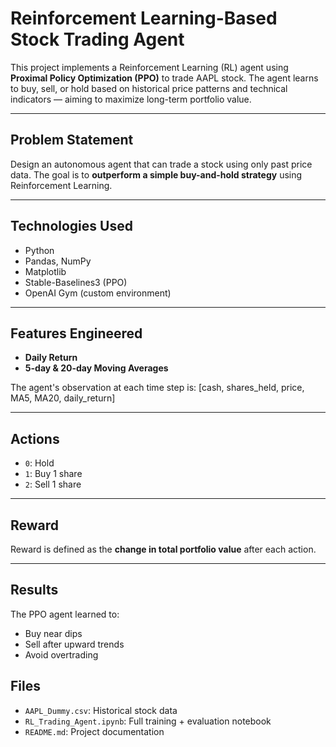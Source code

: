 # Reinforcement Learning-Based Stock Trading Agent

This project implements a Reinforcement Learning (RL) agent using **Proximal Policy Optimization (PPO)** to trade AAPL stock. The agent learns to buy, sell, or hold based on historical price patterns and technical indicators — aiming to maximize long-term portfolio value.

---

## Problem Statement

Design an autonomous agent that can trade a stock using only past price data. The goal is to **outperform a simple buy-and-hold strategy** using Reinforcement Learning.

---

## Technologies Used

- Python
- Pandas, NumPy
- Matplotlib
- Stable-Baselines3 (PPO)
- OpenAI Gym (custom environment)

---

## Features Engineered

- **Daily Return**  
- **5-day & 20-day Moving Averages**

The agent's observation at each time step is:
[cash, shares_held, price, MA5, MA20, daily_return]

---

## Actions

- `0`: Hold  
- `1`: Buy 1 share  
- `2`: Sell 1 share  

---

## Reward

Reward is defined as the **change in total portfolio value** after each action.

---

## Results

The PPO agent learned to:
- Buy near dips
- Sell after upward trends
- Avoid overtrading

## Files

- `AAPL_Dummy.csv`: Historical stock data
- `RL_Trading_Agent.ipynb`: Full training + evaluation notebook
- `README.md`: Project documentation
